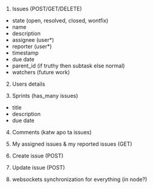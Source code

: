 1. Issues (POST/GET/DELETE)
  * state (open, resolved, closed, wontfix)
  * name
  * description
  * assignee (user*)
  * reporter (user*)
  * timestamp
  * due date
  * parent_id (if truthy then subtask else normal)
  * watchers (future work)

2. Users details

3. Sprints (has_many issues)
  * title
  * description
  * due date

4. Comments (katw apo ta issues)

5. My assigned issues & my reported issues (GET)

6. Create issue (POST)

7. Update issue (POST)

8. websockets synchronization for everything (in node?)


